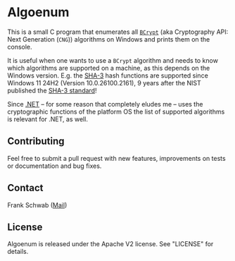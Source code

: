 # Algoenum

This is a small C program that enumerates all [`BCrypt`](https://learn.microsoft.com/en-us/windows/win32/seccng/cng-portal) (aka Cryptography API: Next Generation (`CNG`)) algorithms on Windows and prints them on the console.

It is useful when one wants to use a `BCrypt` algorithm and needs to know which algorithms are supported on a machine, as this depends on the Windows version.
E.g. the [SHA-3](https://en.wikipedia.org/wiki/SHA-3) hash functions are supported since Windows 11 24H2 (Version 10.0.26100.2161), 9 years after the NIST published the [SHA-3 standard](https://nvlpubs.nist.gov/nistpubs/FIPS/NIST.FIPS.202.pdf)!

Since [.NET](https://dotnet.microsoft.com/en-us/) – for some reason that completely eludes me – uses the cryptographic functions of the platform OS the list of supported algorithms is relevant for .NET, as well.

## Contributing
Feel free to submit a pull request with new features, improvements on tests or documentation and bug fixes.

## Contact
Frank Schwab ([Mail](mailto:xformer.github@proton.me "Mail"))

## License
Algoenum is released under the Apache V2 license. See "LICENSE" for details.
